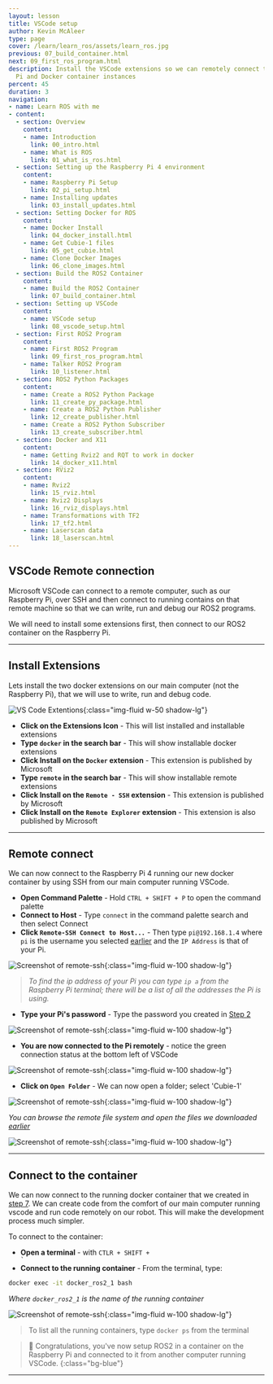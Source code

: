 ```yaml
---
layout: lesson
title: VSCode setup
author: Kevin McAleer
type: page
cover: /learn/learn_ros/assets/learn_ros.jpg
previous: 07_build_container.html
next: 09_first_ros_program.html
description: Install the VSCode extensions so we can remotely connect to the Raspberry
  Pi and Docker container instances
percent: 45
duration: 3
navigation:
- name: Learn ROS with me
- content:
  - section: Overview
    content:
    - name: Introduction
      link: 00_intro.html
    - name: What is ROS
      link: 01_what_is_ros.html
  - section: Setting up the Raspberry Pi 4 environment
    content:
    - name: Raspberry Pi Setup
      link: 02_pi_setup.html
    - name: Installing updates
      link: 03_install_updates.html
  - section: Setting Docker for ROS
    content:
    - name: Docker Install
      link: 04_docker_install.html
    - name: Get Cubie-1 files
      link: 05_get_cubie.html
    - name: Clone Docker Images
      link: 06_clone_images.html
  - section: Build the ROS2 Container
    content:
    - name: Build the ROS2 Container
      link: 07_build_container.html
  - section: Setting up VSCode
    content:
    - name: VSCode setup
      link: 08_vscode_setup.html
  - section: First ROS2 Program
    content:
    - name: First ROS2 Program
      link: 09_first_ros_program.html
    - name: Talker ROS2 Program
      link: 10_listener.html
  - section: ROS2 Python Packages
    content:
    - name: Create a ROS2 Python Package
      link: 11_create_py_package.html
    - name: Create a ROS2 Python Publisher
      link: 12_create_publisher.html
    - name: Create a ROS2 Python Subscriber
      link: 13_create_subscriber.html
  - section: Docker and X11
    content:
    - name: Getting Rviz2 and RQT to work in docker
      link: 14_docker_x11.html
  - section: RViz2
    content:
    - name: Rviz2
      link: 15_rviz.html
    - name: Rviz2 Displays
      link: 16_rviz_displays.html
    - name: Transformations with TF2
      link: 17_tf2.html
    - name: Laserscan data
      link: 18_laserscan.html
---
```



## VSCode Remote connection

Microsoft VSCode can connect to a remote computer, such as our Raspberry Pi, over SSH and then connect to running contains on that remote machine so that we can write, run and debug our ROS2 programs.

We will need to install some extensions first, then connect to our ROS2 container on the Raspberry Pi.

---

## Install Extensions

Lets install the two docker extensions on our main computer (not the Raspberry Pi), that we will use to write, run and debug code.

![VS Code Extentions](assets/vscode_extensions.png){:class="img-fluid w-50 shadow-lg"}

* **Click on the Extensions Icon** - This will list installed and installable extensions
* **Type `docker` in the search bar** - This will show installable docker extensions
* **Click Install on the `Docker` extension** - This extension is published by Microsoft
* **Type `remote` in the search bar** - This will show installable remote extensions
* **Click Install on the `Remote - SSH` extension** - This extension is published by Microsoft
* **Click Install on the `Remote Explorer` extension** - This extension is also published by Microsoft

---

## Remote connect

We can now connect to the Raspberry Pi 4 running our new docker container by using SSH from our main computer running VSCode.

* **Open Command Palette** - Hold `CTRL + SHIFT + P` to open the command palette
* **Connect to Host** - Type `connect` in the command palette search and then select Connect
* **Click `Remote-SSH Connect to Host...`** - Then type `pi@192.168.1.4` where `pi` is the username you selected [earlier](02_pi_setup#setup-the-sd-card-using-raspberry-pi-imager) and the `IP Address` is that of your Pi.

![Screenshot of remote-ssh](assets/remote_ssh01.png){:class="img-fluid w-100 shadow-lg"}

> *To find the ip address of your Pi you can type `ip a` from the Raspberry Pi terminal; there will be a list
> of all the addresses the Pi is using.*

* **Type your Pi's password** - Type the password you created in [Step 2](02_pi_setup#setup-the-sd-card-using-raspberry-pi-imager)

![Screenshot of remote-ssh](assets/remote_ssh02.png){:class="img-fluid w-100 shadow-lg"}

* **You are now connected to the Pi remotely** - notice the green connection status at the bottom left of VSCode

![Screenshot of remote-ssh](assets/remote_ssh03.png){:class="img-fluid w-100 shadow-lg"}

* **Click on `Open Folder`** -  We can now open a folder; select 'Cubie-1'

![Screenshot of remote-ssh](assets/remote_ssh04.png){:class="img-fluid w-100 shadow-lg"}

*You can browse the remote file system and open the files we downloaded [earlier](05_get_cubie#get-cubie-1-files)*

![Screenshot of remote-ssh](assets/remote_ssh05.jpg){:class="img-fluid w-100 shadow-lg"}

---

## Connect to the container

We can now connect to the running docker container that we created in [step 7](07_build_container#run-the-container). We can create code from the comfort of our main computer running vscode and run code remotely on our robot. This will make the development process much simpler.

To connect to the container:

* **Open a terminal** - with <code>CTLR + SHIFT + `</code>
* **Connect to the running container** - From the terminal, type:

```bash
docker exec -it docker_ros2_1 bash
```

*Where `docker_ros2_1` is the name of the running container*

![Screenshot of remote-ssh](assets/remote_ssh07.png){:class="img-fluid w-100 shadow-lg"}

> To list all the running containers, type `docker ps` from the terminal

> 🎉 Congratulations, you've now setup ROS2 in a container on the Raspberry Pi and connected to it from another computer running VSCode.
{:class="bg-blue"}

---
